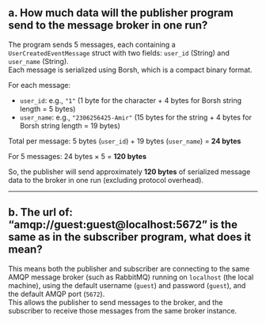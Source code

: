 ## a. How much data will the publisher program send to the message broker in one run?

The program sends 5 messages, each containing a `UserCreatedEventMessage` struct with two fields: `user_id` (String) and `user_name` (String).  
Each message is serialized using Borsh, which is a compact binary format.

For each message:
- `user_id`: e.g., `"1"` (1 byte for the character + 4 bytes for Borsh string length = 5 bytes)
- `user_name`: e.g., `"2306256425-Amir"` (15 bytes for the string + 4 bytes for Borsh string length = 19 bytes)

Total per message: 5 bytes (`user_id`) + 19 bytes (`user_name`) = **24 bytes**

For 5 messages: 24 bytes × 5 = **120 bytes**

So, the publisher will send approximately **120 bytes** of serialized message data to the broker in one run (excluding protocol overhead).

---

## b. The url of: “amqp://guest:guest@localhost:5672” is the same as in the subscriber program, what does it mean?

This means both the publisher and subscriber are connecting to the same AMQP message broker (such as RabbitMQ) running on `localhost` (the local machine), using the default username (`guest`) and password (`guest`), and the default AMQP port (`5672`).  
This allows the publisher to send messages to the broker, and the subscriber to receive those messages from the same broker instance.